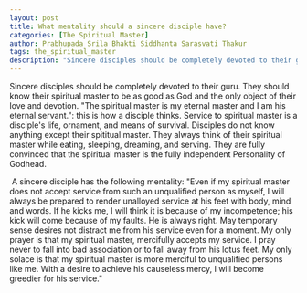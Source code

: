 ```yaml
---
layout: post
title: What mentality should a sincere disciple have?
categories: [The Spiritual Master]
author: Prabhupada Srila Bhakti Siddhanta Sarasvati Thakur
tags: the_spiritual_master
description: "Sincere disciples should be completely devoted to their guru. They should know their spiritual master to be as good as God and the only object of theit love and devotion. "The spiritual master is my eternal master and I am his eternal servant.": this is how a disciple thinks. Service to spiritual master is a disciple's life, ornament, and means of survival. Disciples do not know anything except their spititual master. They always think of their spiritual master while eating, sleeping, dreaming, and serving. They are fully convinced that the spiritual master is the fully independent Personality of Godhead."
---
```


Sincere disciples should be completely devoted to their guru. They should know their spiritual master to be as good as God and the only object of their love and devotion. "The spiritual master is my eternal master and I am his eternal servant.": this is how a disciple thinks. Service to spiritual master is a disciple's life, ornament, and means of survival. Disciples do not know anything except their spititual master. They always think of their spiritual master while eating, sleeping, dreaming, and serving. They are fully convinced that the spiritual master is the fully independent Personality of Godhead.

​	A sincere disciple has the following mentality: "Even if my spiritual master does not accept service from such an unqualified person as myself, I will always be prepared to render unalloyed service at his feet with body, mind and words. If he kicks me, I will think it is because of my incompetence; his kick will come because of my faults. He is always right. May temporary sense desires not distract me from his service even for a moment. My only prayer is that my spiritual master, mercifully accepts my service. I pray never to fall into bad association or to fall away from his lotus feet. My only solace is that my spiritual master is more merciful to unqualified persons like me. With a desire to achieve his causeless mercy, I will become greedier for his service."

















